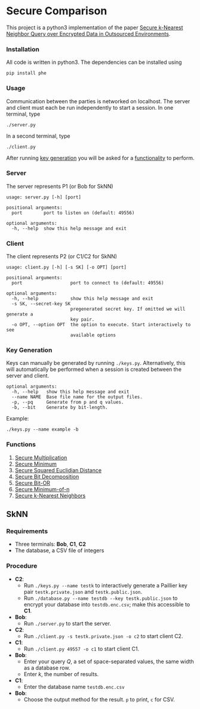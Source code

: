 # Secure Comparison

This project is a python3 implementation of the paper [Secure k-Nearest Neighbor Query over Encrypted Data in Outsourced Environments](http://web.mst.edu/~wjiang/SkNN-ICDE14.pdf).

### Installation
All code is written in python3. The dependencies can be installed using
```
pip install phe
```
### Usage
Communication between the parties is networked on localhost. The server and client must each be run independently to start a session.
In one terminal, type
```
./server.py
```
In a second terminal, type
```
./client.py
```
After running [key generation](#Key_Generation) you will be asked for a [functionality](#Functions) to perform.

### Server
The server represents P1 (or Bob for SkNN)
```
usage: server.py [-h] [port]

positional arguments:
  port        port to listen on (default: 49556)

optional arguments:
  -h, --help  show this help message and exit
```


### Client
The client represents P2 (or C1/C2 for SkNN)
```
usage: client.py [-h] [-s SK] [-o OPT] [port]

positional arguments:
  port                  port to connect to (default: 49556)

optional arguments:
  -h, --help            show this help message and exit
  -s SK, --secret-key SK
                        pregenerated secret key. If omitted we will generate a
                        key pair.
  -o OPT, --option OPT  the option to execute. Start interactively to see
                        available options
```


### Key Generation
Keys can manually be generated by running `./keys.py`. Alternatively, this will
automatically be performed when a session is created between the server and client.
```
optional arguments:
  -h, --help   show this help message and exit
  --name NAME  Base file name for the output files.
  -p, --pq     Generate from p and q values.
  -b, --bit    Generate by bit-length.
```
Example:
```
./keys.py --name example -b
```

### Functions
1. [Secure Multiplication](#SM)
2. [Secure Minimum](#SMIN)
3. [Secure Squared Euclidian Distance](#SSED)
4. [Secure Bit Decomposition](#SBD)
5. [Secure Bit-OR](#SBOR)
6. [Secure Minimum-of-n](#SMIN-of-n)
7. [Secure k-Nearest Neighbors](#SkNN)


## SkNN

### Requirements
 * Three terminals: **Bob**, **C1**, **C2**
 * The database, a CSV file of integers

### Procedure
 * **C2**:
    * Run `./keys.py --name testk` to interactively generate a Paillier key pair
      `testk.private.json` and `testk.public.json`.
    * Run `./database.py --name testdb --key testk.public.json` to encrypt your
      database into `testdb.enc.csv`; make this accessible to **C1**.
 * **Bob**:
    * Run `./server.py` to start the server.
 * **C2**:
    * Run `./client.py -s testk.private.json -o c2` to start client C2.
 * **C1**:
    * Run `./client.py 49557 -o c1` to start client C1.
 * **Bob**:
    * Enter your query _Q_, a set of space-separated values, the same width as
      a database row.
    * Enter _k_, the number of results.
 * **C1**:
    * Enter the database name `testdb.enc.csv`
 * **Bob**:
    * Choose the output method for the result. `p` to print, `c` for CSV.

